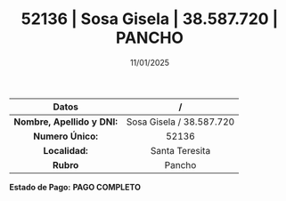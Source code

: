 ﻿---
title: 52136 | Sosa Gisela | 38.587.720 | PANCHO
date: 11/01/2025
draft: false
tags: ['santa-teresita', 'titular', 'pancho']
---

|          **Datos**          |  /  |
|:---------------------------:|:---:|
| **Nombre, Apellido y DNI:** | Sosa Gisela / 38.587.720 |
|      **Numero Único:**      | 52136 |
|        **Localidad:**       | Santa Teresita |
|          **Rubro**          | Pancho |

**Estado de Pago:** **PAGO COMPLETO**
